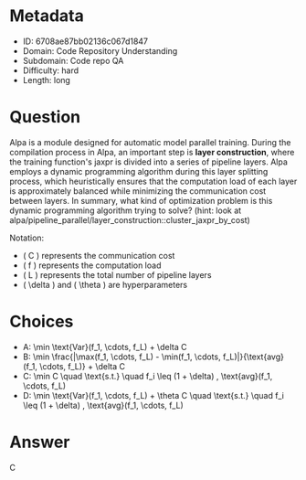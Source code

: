 # Metadata

- ID: 6708ae87bb02136c067d1847
- Domain: Code Repository Understanding
- Subdomain: Code repo QA
- Difficulty: hard
- Length: long

# Question

Alpa is a module designed for automatic model parallel training. During the compilation process in Alpa, an important step is **layer construction**, where the training function's jaxpr is divided into a series of pipeline layers. Alpa employs a dynamic programming algorithm during this layer splitting process, which heuristically ensures that the computation load of each layer is approximately balanced while minimizing the communication cost between layers. In summary, what kind of optimization problem is this dynamic programming algorithm trying to solve? (hint: look at alpa/pipeline_parallel/layer_construction::cluster_jaxpr_by_cost)

Notation:
- \( C \) represents the communication cost
- \( f \) represents the computation load
- \( L \) represents the total number of pipeline layers
- \( \delta \) and \( \theta \) are hyperparameters

# Choices

- A: \min \text{Var}(f_1, \cdots, f_L) + \delta C
- B: \min \frac{|\max(f_1, \cdots, f_L) - \min(f_1, \cdots, f_L)|}{\text{avg}(f_1, \cdots, f_L)} + \delta C
- C: \min C 
\quad \text{s.t.} \quad f_i \leq (1 + \delta) \, \text{avg}(f_1, \cdots, f_L)
- D: \min \text{Var}(f_1, \cdots, f_L) + \theta C 
\quad \text{s.t.} \quad f_i \leq (1 + \delta) \, \text{avg}(f_1, \cdots, f_L)

# Answer

C
